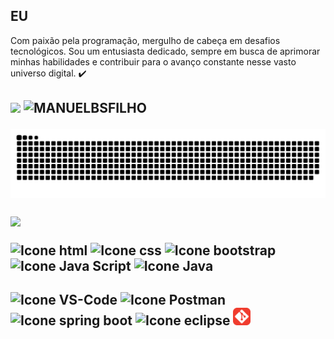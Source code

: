 
## EU
Com paixão pela programação, mergulho de cabeça em desafios tecnológicos. Sou um entusiasta dedicado, sempre em busca de aprimorar minhas habilidades e contribuir para o avanço constante nesse vasto universo digital. ✔️ 
<h2
<a href = "https://api.whatsapp.com/send?phone=5571996521211&text=Como%20vai%3F"><img src="https://img.shields.io/badge/WhatsApp-%23333?style=for-the-badge&logo=whatsapp&logoColor=white" target="_blank"></a>
<img height="30" src="https://komarev.com/ghpvc/?username=MANUELBSFILHO&color=blue" alt="MANUELBSFILHO"/>
 
![Snake animation](https://github.com/manuelbsfilho/manuelbsfilho/blob/output/github-contribution-grid-snake.svg)

<p align = "left">
<img loading="lazy" height="153em" src="http://github-readme-streak-stats.herokuapp.com/?user=manuelbsfilho&amp;theme=radical">
</p>
<img height="38px" width="38px" alt="Icone html" src="https://skillicons.dev/icons?i=html"/>
<img height="38px" width="38px" alt="Icone css" src="https://skillicons.dev/icons?i=css"/>
<img height="38px" width="38px" alt="Icone bootstrap" src="https://skillicons.dev/icons?i=bootstrap"/>
<img height="38px" width="38px" alt="Icone Java Script" src="https://skillicons.dev/icons?i=js"/>
<img height="28px" width="28px" alt="Icone Java" src="https://skillicons.dev/icons?i=java"/>
</div>
<h2
<img height="28px" width="28px" alt="Icone spring boot" src="https://skillicons.dev/icons?i=spring boot"/>
<img height="28px" width="28px" alt="Icone VS-Code" src="https://skillicons.dev/icons?i=vscode"/>
<img height="28px" width="28px" alt="Icone Postman" src="https://i.postimg.cc/QNyBTNVk/postman.png"/>
<img height="28px" width="28px" alt="Icone spring boot" src="https://skillicons.dev/icons?i=spring boot"/>
<img height="28px" width="28px" alt="Icone eclipse" src="https://skillicons.dev/icons?i=eclipse"/>
<img height="28px" width="28px" alt="Icone Git" src="https://raw.githubusercontent.com/tandpfun/skill-icons/main/icons/Git.svg"/>



